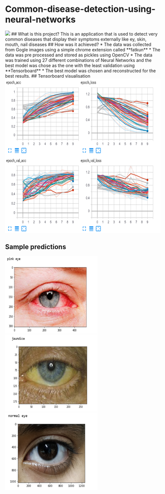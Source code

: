 # Common-disease-detection-using-neural-networks
<img src="https://img.shields.io/badge/language-Python-blue.svg">
## What is this project?
This is an application that is used to detect very common diseases that display their symptoms externally like ey, skin, mouth, nail diseases
## How was it achieved?
  * The data was collected from Gogle images using a simple chrome extension called **fatkun**
  * The data was pre processed and stored as pickles using OpenCV
  * The data was trained using 27 different combinations of Neural Networks and the best model was chose as the one with the least validation using **Tensorboard** 
  * The best model was chosen and reconstructed for the best results.
 ## Tensorboard visualisation
  <img src="readmeimages/tbclip.PNG" width="550" height="500">
 
 ## Sample predictions
 <img src="readmeimages/redeyepredicition.PNG" width="300" height="250">
<img src="readmeimages/jaundiceprediction.PNG" width="300" height="250">
<img src="readmeimages/normaleyepred.PNG" width="300" height="250">
